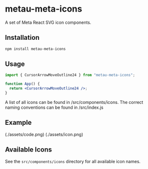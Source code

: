 # metau-meta-icons

A set of Meta React SVG icon components.

## Installation

```sh
npm install metau-meta-icons
```

## Usage

```jsx
import { CursorArrowMoveOutline24 } from "metau-meta-icons";

function App() {
  return <CursorArrowMoveOutline24 />;
}
```

A list of all icons can be found in /src/components/icons.
The correct naming conventions can be found in /src/index.js

## Example

(./assets/code.png)
(./assets/icon.png)

## Available Icons

See the `src/components/icons` directory for all available icon names.
